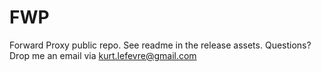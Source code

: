 # FWP
Forward Proxy public repo. See readme in the release assets.
Questions? Drop me an email via kurt.lefevre@gmail.com
